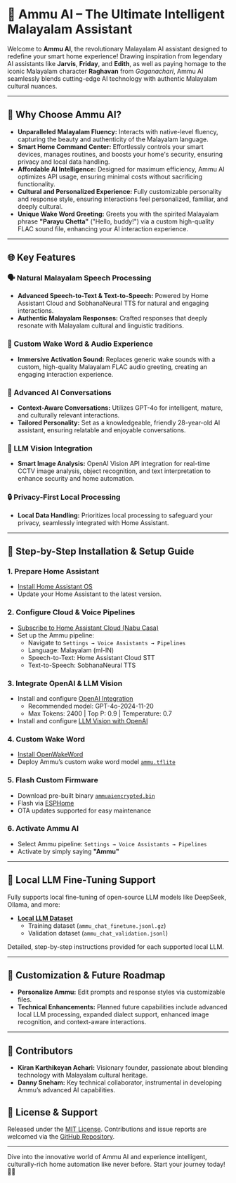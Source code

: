 # 🚀 Ammu AI – The Ultimate Intelligent Malayalam Assistant

Welcome to **Ammu AI**, the revolutionary Malayalam AI assistant designed to redefine your smart home experience! Drawing inspiration from legendary AI assistants like **Jarvis**, **Friday**, and **Edith**, as well as paying homage to the iconic Malayalam character **Raghavan** from *Gaganachari*, Ammu AI seamlessly blends cutting-edge AI technology with authentic Malayalam cultural nuances.

---

## 🌟 Why Choose Ammu AI?

- **Unparalleled Malayalam Fluency:** Interacts with native-level fluency, capturing the beauty and authenticity of the Malayalam language.
- **Smart Home Command Center:** Effortlessly controls your smart devices, manages routines, and boosts your home's security, ensuring privacy and local data handling.
- **Affordable AI Intelligence:** Designed for maximum efficiency, Ammu AI optimizes API usage, ensuring minimal costs without sacrificing functionality.
- **Cultural and Personalized Experience:** Fully customizable personality and response style, ensuring interactions feel personalized, familiar, and deeply cultural.
- **Unique Wake Word Greeting:** Greets you with the spirited Malayalam phrase **"Parayu Chetta"** ("Hello, buddy!") via a custom high-quality FLAC sound file, enhancing your AI interaction experience.

---

## 🌐 Key Features

### 🗣️ Natural Malayalam Speech Processing
- **Advanced Speech-to-Text & Text-to-Speech:** Powered by Home Assistant Cloud and SobhanaNeural TTS for natural and engaging interactions.
- **Authentic Malayalam Responses:** Crafted responses that deeply resonate with Malayalam cultural and linguistic traditions.

### 🎤 Custom Wake Word & Audio Experience
- **Immersive Activation Sound:** Replaces generic wake sounds with a custom, high-quality Malayalam FLAC audio greeting, creating an engaging interaction experience.

### 🤖 Advanced AI Conversations
- **Context-Aware Conversations:** Utilizes GPT-4o for intelligent, mature, and culturally relevant interactions.
- **Tailored Personality:** Set as a knowledgeable, friendly 28-year-old AI assistant, ensuring relatable and enjoyable conversations.

### 📸 LLM Vision Integration
- **Smart Image Analysis:** OpenAI Vision API integration for real-time CCTV image analysis, object recognition, and text interpretation to enhance security and home automation.

### 🔒 Privacy-First Local Processing
- **Local Data Handling:** Prioritizes local processing to safeguard your privacy, seamlessly integrated with Home Assistant.

---

## 📖 Step-by-Step Installation & Setup Guide

### 1. Prepare Home Assistant
- [Install Home Assistant OS](https://www.home-assistant.io/installation/)
- Update your Home Assistant to the latest version.

### 2. Configure Cloud & Voice Pipelines
- [Subscribe to Home Assistant Cloud (Nabu Casa)](https://www.nabucasa.com)
- Set up the Ammu pipeline:
  - Navigate to `Settings → Voice Assistants → Pipelines`
  - Language: Malayalam (ml-IN)
  - Speech-to-Text: Home Assistant Cloud STT
  - Text-to-Speech: SobhanaNeural TTS

### 3. Integrate OpenAI & LLM Vision
- Install and configure [OpenAI Integration](https://www.home-assistant.io/integrations/openai_conversation/)
  - Recommended model: GPT-4o-2024-11-20
  - Max Tokens: 2400 | Top P: 0.9 | Temperature: 0.7
- Install and configure [LLM Vision with OpenAI](https://www.home-assistant.io/integrations/openai_image_processing/)

### 4. Custom Wake Word
- [Install OpenWakeWord](https://github.com/dscripka/openWakeWord/tree/main)
- Deploy Ammu’s custom wake word model [`ammu.tflite`](https://github.com/kiranvenom1209/ammuai/tree/main/custom_wake_word/ammu.tflite)

### 5. Flash Custom Firmware
- Download pre-built binary [`ammuaiencrypted.bin`](https://github.com/kiranvenom1209/ammuai/blob/main/flashable_code/ammuaiencrypted.bin)
- Flash via [ESPHome](https://esphome.io/guides/getting_started_hassio.html)
- OTA updates supported for easy maintenance

### 6. Activate Ammu AI
- Select Ammu pipeline: `Settings → Voice Assistants → Pipelines`
- Activate by simply saying **"Ammu"**

---

## 🤖 Local LLM Fine-Tuning Support

Fully supports local fine-tuning of open-source LLM models like DeepSeek, Ollama, and more:

- **[Local LLM Dataset](local_llm/README.md)**
  - Training dataset (`ammu_chat_finetune.jsonl.gz`)
  - Validation dataset (`ammu_chat_validation.jsonl`)

Detailed, step-by-step instructions provided for each supported local LLM.

---

## 🎨 Customization & Future Roadmap

- **Personalize Ammu:** Edit prompts and response styles via customizable files.
- **Technical Enhancements:** Planned future capabilities include advanced local LLM processing, expanded dialect support, enhanced image recognition, and context-aware interactions.

---

## 🙌 Contributors

- **Kiran Karthikeyan Achari:** Visionary founder, passionate about blending technology with Malayalam cultural heritage.
- **Danny Sneham:** Key technical collaborator, instrumental in developing Ammu’s advanced AI capabilities.

## 📜 License & Support

Released under the [MIT License](LICENSE). Contributions and issue reports are welcomed via the [GitHub Repository](https://github.com/kiranvenom1209/ammuai).

---

Dive into the innovative world of Ammu AI and experience intelligent, culturally-rich home automation like never before. Start your journey today! 🚀🌟

